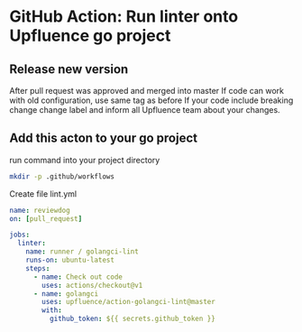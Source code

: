 # GitHub Action: Run linter onto Upfluence go project

## Release new version
After pull request was approved and merged into master
If code can work with old configuration, use same tag as before
If your code include breaking change change label and inform all Upfluence team about your changes.


## Add this acton to your go project
run command into your project directory
```bash
mkdir -p .github/workflows
```
Create file lint.yml
```yml
name: reviewdog
on: [pull_request]

jobs:
  linter:
    name: runner / golangci-lint
    runs-on: ubuntu-latest
    steps:
      - name: Check out code
        uses: actions/checkout@v1
      - name: golangci
        uses: upfluence/action-golangci-lint@master
        with:
          github_token: ${{ secrets.github_token }}
```
